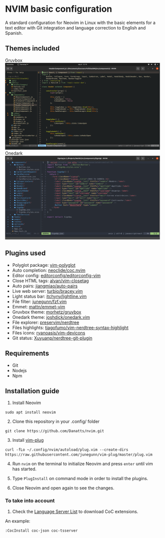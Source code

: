 # NVIM basic configuration 

A standard configuration for Neovim in Linux with the basic elements for a text editor with Git integration and language correction to English and Spanish.

## Themes included
Gruvbox
![ScreenShot](doc/gruvbox01.png)
Onedark
![ScreenShot](doc/onedark01.png)


## Plugins used
- Polyglot package: [vim-polyglot](https://github.com/sheerun/vim-polyglot)
- Auto completion: [neoclide/coc.nvim](https://github.com/neoclide/coc.nvim)
- Editor config: [editorconfig/editorconfig-vim](https://github.com/editorconfig/editorconfig-vim)
- Close HTML tags: [alvan/vim-closetag](https://github.com/alvan/vim-closetag)
- Auto pairs: [jiangmiao/auto-pairs](https://github.com/jiangmiao/auto-pairs)
- Live web server: [turbio/bracey.vim](https://github.com/turbio/bracey.vim)
- Light status bar: [itchyny/lightline.vim](https://github.com/itchyny/lightline.vim)
- File filter: [junegunn/fzf.vim](https://github.com/junegunn/fzf.vim)
- Emmet: [mattn/emmet-vim](https://github.com/mattn/emmet-vim)
- Gruvbox theme: [morhetz/gruvbox](https://github.com/morhetz/gruvbox)
- Onedark theme: [joshdick/onedark.vim](https://github.com/joshdick/onedark.vim)
- File explorer: [preservim/nerdtree](https://github.com/preservim/nerdtree)
- Files highlights: [tiagofumo/vim-nerdtree-syntax-highlight](https://github.com/tiagofumo/vim-nerdtree-syntax-highlight)
- Files icons: [ryanoasis/vim-devicons](https://github.com/ryanoasis/vim-devicons)
- Git status: [Xuyuanp/nerdtree-git-plugin](https://github.com/Xuyuanp/nerdtree-git-plugin)

## Requirements

- Git
- Nodejs
- Npm

## Installation guide

1. Install Neovim

```
sudo apt install neovim
```

2. Clone this repository in your .config/ folder

```
git clone https://github.com/Danatts/nvim.git
```

3. Install [vim-plug](https://github.com/junegunn/vim-plug)

```
curl -fLo ~/.config/nvim/autoload/plug.vim --create-dirs https://raw.githubusercontent.com/junegunn/vim-plug/master/plug.vim
```

4. Run `nvim` on the terminal to initialize Neovim and press `enter` until vim has started. 

5. Type `PlugInstall` on command mode in order to install the plugins.

6. Close Neovim and open again to see the changes.

### To take into account

1. Check the [Language Server List](https://github.com/neoclide/coc.nvim/wiki/Language-servers) to download CoC
extensions.

An example:

```
:CocInstall coc-json coc-tsserver
```
